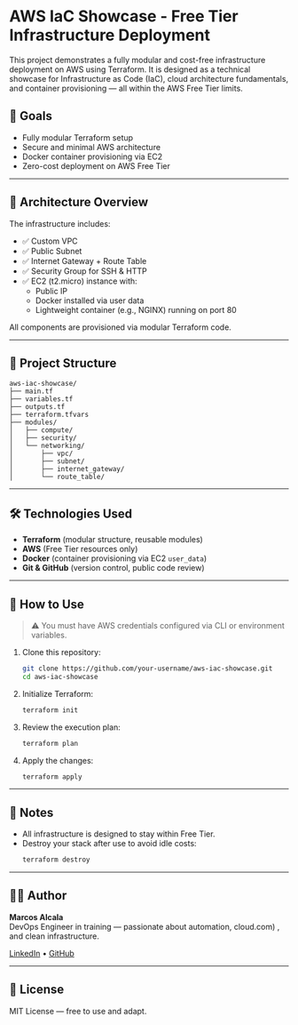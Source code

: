 # AWS IaC Showcase - Free Tier Infrastructure Deployment

This project demonstrates a fully modular and cost-free infrastructure deployment on AWS using Terraform. It is designed as a technical showcase for Infrastructure as Code (IaC), cloud architecture fundamentals, and container provisioning — all within the AWS Free Tier limits.

## 🚀 Goals

- Fully modular Terraform setup
- Secure and minimal AWS architecture
- Docker container provisioning via EC2
- Zero-cost deployment on AWS Free Tier

---

## 🧱 Architecture Overview

The infrastructure includes:

- ✅ Custom VPC
- ✅ Public Subnet
- ✅ Internet Gateway + Route Table
- ✅ Security Group for SSH & HTTP
- ✅ EC2 (t2.micro) instance with:
  - Public IP
  - Docker installed via user data
  - Lightweight container (e.g., NGINX) running on port 80

All components are provisioned via modular Terraform code.

---

## 📁 Project Structure

```
aws-iac-showcase/
├── main.tf
├── variables.tf
├── outputs.tf
├── terraform.tfvars
├── modules/
│   ├── compute/
│   ├── security/
│   └── networking/
│       ├── vpc/
│       ├── subnet/
│       ├── internet_gateway/
│       └── route_table/
```

---

## 🛠️ Technologies Used

- **Terraform** (modular structure, reusable modules)
- **AWS** (Free Tier resources only)
- **Docker** (container provisioning via EC2 `user_data`)
- **Git & GitHub** (version control, public code review)

---

## 🧪 How to Use

> ⚠️ You must have AWS credentials configured via CLI or environment variables.

1. Clone this repository:
   ```bash
   git clone https://github.com/your-username/aws-iac-showcase.git
   cd aws-iac-showcase
   ```

2. Initialize Terraform:
   ```bash
   terraform init
   ```

3. Review the execution plan:
   ```bash
   terraform plan
   ```

4. Apply the changes:
   ```bash
   terraform apply
   ```

---

## 📎 Notes

- All infrastructure is designed to stay within Free Tier.
- Destroy your stack after use to avoid idle costs:
  ```bash
  terraform destroy
  ```

---

## 👨‍💻 Author

**Marcos Alcala**  
DevOps Engineer in training — passionate about automation, cloud.com) , and clean infrastructure.

[LinkedIn](https://www.linkedin.com/in/marcos-alcala-037066142/) • [GitHub](https://github.com/dalcalamarcos)

---

## 📌 License

MIT License — free to use and adapt.

